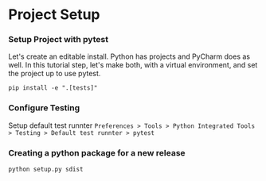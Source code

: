 # Project Setup

### Setup Project with pytest
Let's create an editable install.
Python has projects and PyCharm does as well. In this tutorial step, let's make both, with a virtual environment, and set the project up to use pytest.

`pip install -e ".[tests]"`

### Configure Testing
Setup default test runnter
`Preferences > Tools > Python Integrated Tools > Testing > Default test runnter > pytest `

### Creating a python package for a new release
`python setup.py sdist`